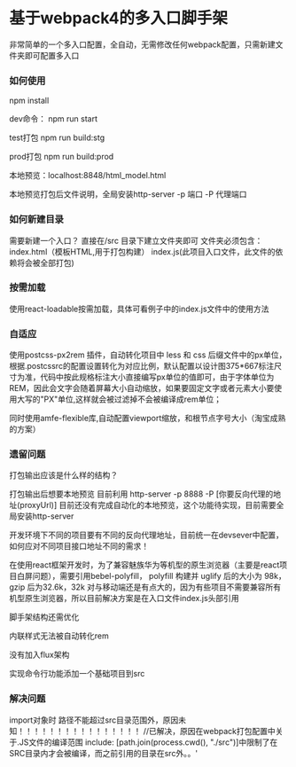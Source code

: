 # 基于webpack4的多入口脚手架

非常简单的一个多入口配置，全自动，无需修改任何webpack配置，只需新建文件夹即可配置多入口


### 如何使用

npm install 

dev命令：
npm run start

test打包
npm run build:stg

prod打包
npm run build:prod

本地预览：localhost:8848/html_model.html


本地预览打包后文件说明，全局安装http-server  -p 端口 -P 代理端口

### 如何新建目录

需要新建一个入口？
直接在/src 目录下建立文件夹即可
文件夹必须包含：
index.html（模板HTML,用于打包构建）
index.js(此项目入口文件，此文件的依赖将会被全部打包)

### 按需加载

使用react-loadable按需加载，具体可看例子中的index.js文件中的使用方法

### 自适应

使用postcss-px2rem 插件，自动转化项目中 less 和 css 后缀文件中的px单位，根据.postcssrc的配置设置转化为对应比例，默认配置以设计图375*667标注尺寸为准，代码中按此规格标注大小直接编写px单位的值即可，由于字体单位为REM，因此会文字会随着屏幕大小自动缩放，如果要固定文字或者元素大小要使用大写的"PX"单位,这样就会被过滤掉不会被编译成rem单位；

同时使用amfe-flexible库,自动配置viewport缩放，和根节点字号大小（淘宝成熟的方案）


### 遗留问题
打包输出应该是什么样的结构？

打包输出后想要本地预览  目前利用 http-server -p 8888 -P [你要反向代理的地址(proxyUrl)]
目前还没有完成自动化的本地预览，这个功能待实现，目前需要全局安装http-server

开发环境下不同的项目要有不同的反向代理地址，目前统一在devsever中配置，如何应对不同项目接口地址不同的需求！

在使用react框架开发时，为了兼容魅族华为等机型的原生浏览器（主要是react项目白屏问题），需要引用bebel-polyfill， polyfill 构建并 uglify 后的大小为 98k，gzip 后为32.6k，32k 对与移动端还是有点大的，因为有些项目不需要兼容所有机型原生浏览器，所以目前解决方案是在入口文件index.js头部引用

脚手架结构还需优化

内联样式无法被自动转化rem

没有加入flux架构

实现命令行功能添加一个基础项目到src

### 解决问题

import对象时 路径不能超过src目录范围外，原因未知！！！！！！！！！！！！！！！！
//已解决，原因在webpack打包配置中关于.JS文件的编译范围 include: [path.join(process.cwd(), "./src")]中限制了在SRC目录内才会被编译，而之前引用的目录在src外。。'